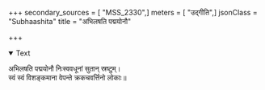 +++
secondary_sources = [ "MSS_2330",]
meters = [ "उद्गीति",]
jsonClass = "Subhaashita"
title = "अभिलषति पद्मयोनौ"

+++

<details open><summary>Text</summary>

अभिलषति पद्मयोनौ निःस्ववधूनां सुतान् स्रष्टुम्।  
स्वं स्वं विशङ्कमाना वेपन्ते क्रकचवर्त्तिनो लोकाः॥
</details>

